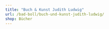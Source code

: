```yaml
---
title: "Buch & Kunst Judith Ludwig"
url: /bad-boll/buch-und-kunst-judith-ludwig/
shop: Bücher
---
```

